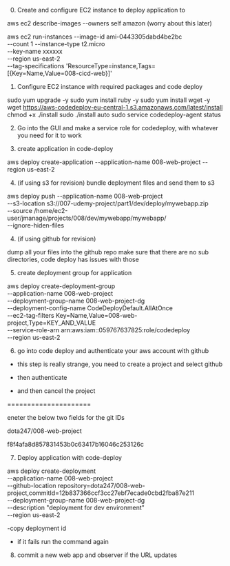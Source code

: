 0. Create and configure EC2 instance to deploy application to


aws ec2 describe-images --owners self amazon (worry about this later)

aws ec2 run-instances --image-id ami-0443305dabd4be2bc \
--count 1 --instance-type t2.micro \
--key-name xxxxxx \
--region us-east-2 \
--tag-specifications 'ResourceType=instance,Tags=[{Key=Name,Value=008-cicd-web}]'


1. Configure EC2 instance with required packages and code deploy

sudo yum upgrade -y
sudo yum install ruby -y
sudo yum install wget -y
wget https://aws-codedeploy-eu-central-1.s3.amazonaws.com/latest/install
chmod +x ./install
sudo ./install auto
sudo service codedeploy-agent status

2. Go into the GUI and make a service role for codedeploy, with whatever you need for it to work


3. create application in code-deploy

aws deploy create-application --application-name 008-web-project --region us-east-2


4. (if using s3 for revision) bundle deployment files and send them to s3

aws deploy push --application-name 008-web-project \
--s3-location s3://007-udemy-project/part1/dev/deploy/mywebapp.zip \
--source /home/ec2-user/jmanage/projects/008/dev/mywebapp/mywebapp/ \
--ignore-hiden-files

4. (if using github for revision)

dump all your files into the github repo make sure that there are no sub directories, code deploy has issues with those


5. create deployment group for application

aws deploy create-deployment-group \
--application-name 008-web-project \
--deployment-group-name 008-web-project-dg \
--deployment-config-name CodeDeployDefault.AllAtOnce \
--ec2-tag-filters Key=Name,Value=008-web-project,Type=KEY_AND_VALUE \
--service-role-arn arn:aws:iam::059767637825:role/codedeploy \
--region us-east-2


6. go into code deploy and authenticate your aws account with github

- this step is really strange, you need to create a project and select github 

- then authenticate

- and then cancel the project

=====================

eneter the below two fields for the git IDs

dota247/008-web-project

f8f4afa8d857831453b0c63417b16046c253126c



7. Deploy application with code-deploy

aws deploy create-deployment \
--application-name 008-web-project \
--github-location repository=dota247/008-web-project,commitId=12b837366ccf3cc27ebf7ecade0cbd2fba87e211 \
--deployment-group-name 008-web-project-dg \
--description "deployment for dev environment" \
--region us-east-2

-copy deployment id

- if it fails run the command again

8. commit a new web app and observer if the URL updates







